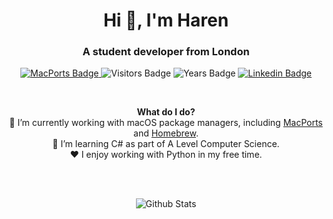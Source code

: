 <h1 align="center">Hi 👋, I'm Haren</h1>
<h3 align="center">A student developer from London</h3>

<p align="center">
  <a href="https://ports.macports.org/maintainer/github/harens/">
    <img alt="MacPorts Badge" src="https://img.shields.io/badge/MacPorts-Maintainer-mediumturquoise?logo=Apple&logoColor=white">
  </a>
  <img alt="Visitors Badge" src="https://visitor-badge.glitch.me/badge?page_id=harens.harens">
  <img alt="Years Badge" src="https://badges.pufler.dev/years/harens">
  <a href="https://www.linkedin.com/in/harensamarasinghe/">
    <img alt="Linkedin Badge" src="https://img.shields.io/badge/LinkedIn-blue?style=flat&logo=linkedin&labelColor=blue">
  </a>
</p>

<br>
<p align="center">
  <b>What do I do?</b><br>
  🔭 I’m currently working with macOS package managers, including <a href="https://www.macports.org">MacPorts</a> and <a href="https://brew.sh">Homebrew</a>.
  <br>
  🌱 I’m learning C# as part of A Level Computer Science.
  <br>
  ❤️ I enjoy working with Python in my free time.
  <br><br>
</p>

<br>
<p align="center">
<img alt="Github Stats" src="https://github-readme-stats.vercel.app/api?username=harens&show_icons=true&count_private=true&bg_color=30,e96443,904e95&title_color=fff&text_color=fff&icon_color=79ff97&custom_title=Github Stats">
</p>
